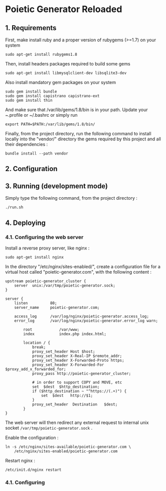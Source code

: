 
# Poietic Generator Reloaded

## 1. Requirements

First, make install ruby and a proper version of rubygems (>=1.7) on your system

    sudo apt-get install rubygems1.8

Then, install  headers packages required to build some gems

    sudo apt-get install libmysqlclient-dev libsqlite3-dev

Also install mandatory gem packages on your system

    sudo gem install bundle 
    sudo gem install capistrano capistrano-ext
    sudo gem install thin

And make sure that /var/lib/gems/1.8/bin is in your path. Update your ~.profile 
or ~/.bashrc or simply run

    export PATH=$PATH:/var/lib/gems/1.8/bin/

Finally, from the project directory, run the following command to install
locally into the "vendor/" directory the gems required by this project and all
their dependencies :

    bundle install --path vendor


## 2. Configuration


## 3. Running (development mode)

Simply type the following command, from the project directory :

    ./run.sh

## 4. Deploying 

### 4.1. Configuring the web server

Install a reverse proxy server, like nginx :


    sudo apt-get install nginx

In the directory "/etc/nginx/sites-enabled/", create a configuration file for 
a virtual host called "poietic-generator.com", with the following content :

    upstream poietic-generator_cluster {
        server  unix:/var/tmp/poietic-generator.sock;
    }

    server {
        listen          80;
        server_name     poietic-generator.com;
     
        access_log      /var/log/nginx/poietic-generator.access_log;
        error_log       /var/log/nginx/poietic-generator.error_log warn;
    
            root            /var/www;
            index           index.php index.html;
    
            location / {
                break;
                proxy_set_header Host $host;
                proxy_set_header X-Real-IP $remote_addr;
                proxy_set_header X-Forwarded-Proto https;
                proxy_set_header X-Forwarded-For $proxy_add_x_forwarded_for;
                proxy_pass http://poietic-generator_cluster;
    
                # in order to support COPY and MOVE, etc
                set  $dest  $http_destination;
                if ($http_destination ~ "^https://(.+)") {
                    set  $dest   http://$1;
                }
                proxy_set_header  Destination   $dest;
            }
    }


The web server will then redirect any external request to internal unix
socket `/var/tmp/poietic-generator.sock` .

Enable the configuration :


    ln -s /etc/nginx/sites-available/poietic-generator.com \
        /etc/nginx/sites-enabled/poietic-generator.com

Restart nginx :


    /etc/init.d/nginx restart


### 4.1. Configuring 


